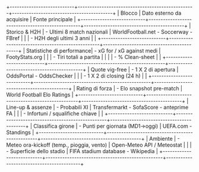 +---------------------------+-------------------------------------------------+------------------------------------------+
| Blocco                    | Dato esterno da acquisire                       | Fonte principale                         |
+---------------------------+-------------------------------------------------+------------------------------------------+
| Storico & H2H             | - Ultimi 8 match nazionali                      | WorldFootball.net - Soccerway - FBref    |
|                           | - H2H degli ultimi 3 anni                       |                                          |
+---------------------------+-------------------------------------------------+------------------------------------------+
| Statistiche di performance| - xG for / xG against medi                      | FootyStats.org                           |
|                           | - Tiri totali a partita                         |                                          |
|                           | - % Clean-sheet                                 |                                          |
+---------------------------+-------------------------------------------------+------------------------------------------+
| Quote vig-free            | - 1 X 2 di apertura                             | OddsPortal - OddsChecker                 |
|                           | - 1 X 2 di closing (24 h)                       |                                          |
+---------------------------+-------------------------------------------------+------------------------------------------+
| Rating di forza           | - Elo snapshot pre-match                        | World Football Elo Ratings               |
+---------------------------+-------------------------------------------------+------------------------------------------+
| Line-up & assenze         | - Probabili XI                                  | Transfermarkt - SofaScore - anteprime FA |
|                           | - Infortuni / squalifiche chiave                |                                          |
+---------------------------+-------------------------------------------------+------------------------------------------+
| Classifica girone         | - Punti per giornata (MD1->oggi)                | UEFA.com - Standings                     |
+---------------------------+-------------------------------------------------+------------------------------------------+
| Ambiente                  | - Meteo ora-kickoff (temp., pioggia, vento)     | Open-Meteo API / Meteostat               |
|                           | - Superficie dello stadio                       | FIFA stadium database - Wikipedia        |
+---------------------------+-------------------------------------------------+------------------------------------------+